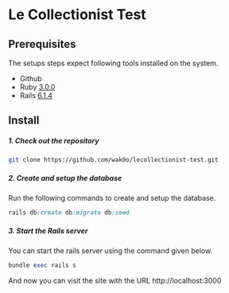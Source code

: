 # Le Collectionist Test

## Prerequisites

The setups steps expect following tools installed on the system.

- Github
- Ruby [3.0.0](https://github.com/wak0o/lecollectionist-test/blob/main/.ruby-version)
- Rails [6.1.4](https://github.com/wak0o/lecollectionist-test/blob/main/README.md)

## Install

##### 1. Check out the repository

```bash
git clone https://github.com/wak0o/lecollectionist-test.git
```

##### 2. Create and setup the database

Run the following commands to create and setup the database.

```ruby
rails db:create db:migrate db:seed
```

##### 3. Start the Rails server

You can start the rails server using the command given below.

```ruby
bundle exec rails s
```

And now you can visit the site with the URL http://localhost:3000